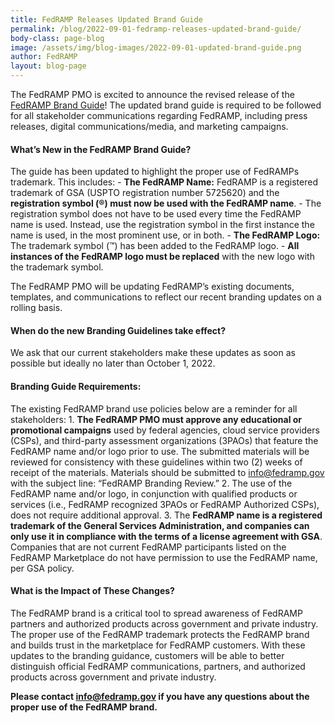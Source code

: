 ```yaml
---
title: FedRAMP Releases Updated Brand Guide
permalink: /blog/2022-09-01-fedramp-releases-updated-brand-guide/
body-class: page-blog
image: /assets/img/blog-images/2022-09-01-updated-brand-guide.png
author: FedRAMP
layout: blog-page
---
```

The FedRAMP PMO is excited to announce the revised release of the <a href="https://www.fedramp.gov/assets/resources/documents/FedRAMP_Branding_Guidance.pdf" target="_blank" rel="noopener noreferrer">FedRAMP Brand Guide</a>! The updated brand guide is required to be followed for all stakeholder communications regarding FedRAMP, including press releases, digital communications/media, and marketing campaigns. 

<h4 style>What’s New in the FedRAMP Brand Guide?</h4>
The guide has been updated to highlight the proper use of FedRAMPs trademark. This includes: 
- <b>The FedRAMP Name:</b> FedRAMP is a registered trademark of GSA (USPTO registration number 5725620) and the <b>registration symbol (®) must now be used with the FedRAMP name</b>. 
  - The registration symbol does not have to be used every time the FedRAMP name is used. Instead, use the registration symbol in the first instance the name is used, in the most prominent use, or in both.
- <b>The FedRAMP Logo:</b> The trademark symbol (™) has been added to the FedRAMP logo. 
  - <b>All instances of the FedRAMP logo must be replaced</b> with the new logo with the trademark symbol. 

The FedRAMP PMO will be updating FedRAMP’s existing documents, templates, and communications to reflect our recent branding updates on a rolling basis.

<h4 style>When do the new Branding Guidelines take effect?</h4>
We ask that our current stakeholders make these updates as soon as possible but ideally no later than October 1, 2022.

<h4 style>Branding Guide Requirements: </h4>
The existing FedRAMP brand use policies below are a reminder for all stakeholders: 
1. <b>The FedRAMP PMO must approve any educational or promotional campaigns</b> used by federal agencies, cloud service providers (CSPs), and third-party assessment organizations (3PAOs) that feature the FedRAMP name and/or logo prior to use. The submitted materials will be reviewed for consistency with these guidelines within two (2) weeks of receipt of the materials. Materials should be submitted to <a href="mailto:info@fedramp.gov?subject=FedRAMP Branding Review">info@fedramp.gov</a> with the subject line: “FedRAMP Branding Review.”
2. The use of the FedRAMP name and/or logo, in conjunction with qualified products or services (i.e., FedRAMP recognized 3PAOs or FedRAMP Authorized CSPs), does not require additional approval.
3. The <b>FedRAMP name is a registered trademark of the General Services Administration, and companies can only use it in compliance with the terms of a license agreement with GSA</b>. Companies that are not current FedRAMP participants listed on the FedRAMP Marketplace do not have permission to use the FedRAMP name, per GSA policy.

<h4>What is the Impact of These Changes?</h4>
The FedRAMP brand is a critical tool to spread awareness of FedRAMP partners and authorized products across government and private industry. The proper use of the FedRAMP trademark protects the FedRAMP brand and builds trust in the marketplace for FedRAMP customers. With these updates to the branding guidance, customers will be able to better distinguish official FedRAMP communications, partners, and authorized products across government and private industry.

<b>Please contact <a href="mailto:info@fedramp.gov">info@fedramp.gov</a> if you have any questions about the proper use of the FedRAMP brand.</b>
